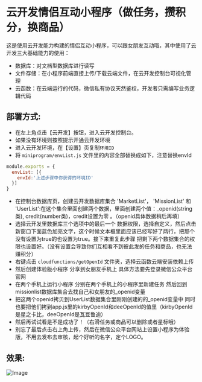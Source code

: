 # 云开发情侣互动小程序（做任务，攒积分，换商品）

这是使用云开发能力构建的情侣互动小程序，可以跟女朋友互动哦，其中使用了云开发三大基础能力的使用：
- 数据库：对文档型数据库进行读写
- 文件存储：在小程序前端直接上传/下载云端文件，在云开发控制台可视化管理
- 云函数：在云端运行的代码，微信私有协议天然鉴权，开发者只需编写业务逻辑代码
  
## 部署方式:
- 在左上角点击【云开发】按钮，进入云开发控制台。
- 如果没有环境则按照提示开通云开发环境
- 进入云开发环境，在【设置】页复制`环境ID`
- 将 `miniprogram/envList.js` 文件里的内容全部替换成如下，注意替换envId
``` js
module.exports = {
  envList: [{
    envId:'上述步骤中你获得的环境ID'
  }]
}
```

- 在控制台数据库页，创建云开发数据库集合 'MarketList'， 'MissionList' 和 'UserList':在这个集合里面创建两个数据，里面创建两个值：_openid(string类), credit(number类)，credit设置为零 。（openid具体数据稍后再填）
- 选择云开发里数据库三个选项中的最后一个 数据权限，选择自定义，然后点击新窗口下面蓝色加亮文字，这个时候文本框里面应该已经写好了两行，把那个没有设置为true的也设置为true。接下来重复此步骤 把剩下两个数据集合的权限也设置好。（没有设置会导致你们互相看不到彼此发的任务和商品，也无法赚积分）
- 右键点击 `cloudfunctions/getOpenId` 文件夹，选择云函数云端安装依赖上传
- 然后创建体验版小程序 分享到女朋友手机上 具体方法要先登录微信公众平台官网
- 在两个手机上运行小程序 分别在两个手机上的小程序里新建任务 然后回到missionlist数据库集合去找自己和女朋友的_openid变量
- 把这两个openid拷贝到UserList数据集合里刚刚创建的的_openid变量中 同时也要把他们拷到app.js里的kirbyOpenId和deeOpenId的值里（kirbyOpenId是星之卡比，deeOpenId是瓦豆鲁迪）
- 然后再试试看是不是成功了！（右滑任务或商品可以删除或者星标哦）
- 别忘了最后点击右上角上传，然后在微信公众平台网站上设置小程序为体验版，不用去发布去审核，起个好听的名字，定个LOGO。

## 效果:
![Image](https://github.com/UxxHans/Rainbow-Cats-Personal-WeChat-MiniProgram/blob/main/Pictures/main.jpg)
